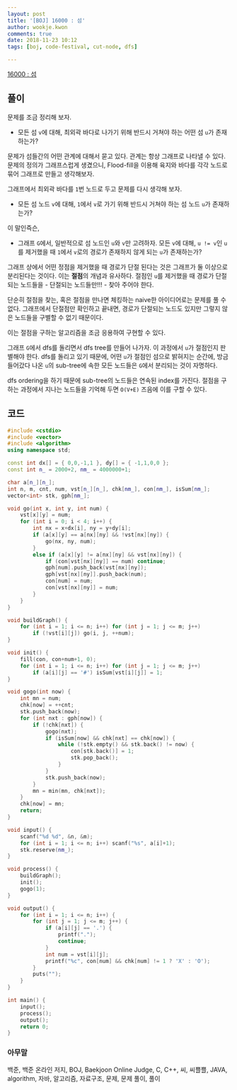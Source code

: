 ```yaml
---
layout: post
title: '[BOJ] 16000 : 섬'
author: wookje.kwon
comments: true
date: 2018-11-23 10:12
tags: [boj, code-festival, cut-node, dfs]

---
```


[16000 : 섬](https://www.acmicpc.net/problem/16000)  

## 풀이

문제를 조금 정리해 보자.

* 모든 섬 `v`에 대해, 최외곽 바다로 나가기 위해 반드시 거쳐야 하는 어떤 섬 `u`가 존재하는가?

문제가 섬들간의 어떤 관계에 대해서 묻고 있다. 관계는 항상 그래프로 나타낼 수 있다. 문제의 정의가 그래프스럽게 생겼으니, Flood-fill을 이용해 육지와 바다를 각각 노드로 묶어 그래프로 만들고 생각해보자.

그래프에서 최외곽 바다를 `1`번 노드로 두고 문제를 다시 생각해 보자.

* 모든 섬 노드 `v`에 대해, `1`에서 `v`로 가기 위해 반드시 거쳐야 하는 섬 노드 `u`가 존재하는가?

이 말인즉슨,

* 그래프 `G`에서, 일반적으로 섬 노드인 `u`와 `v`만 고려하자. 모든 `v`에 대해, `u != v`인 `u`를 제거했을 때 `1`에서 `v`로의 경로가 존재하지 않게 되는 `u`가 존재하는가?

그래프 상에서 어떤 정점을 제거했을 때 경로가 단절 된다는 것은 그래프가 둘 이상으로 분리된다는 것이다. 이는 **절점**의 개념과 유사하다. 절점인 `u`를 제거했을 때 경로가 단절되는 노드들을 - 단절되는 노드들만!!! - 찾아 주어야 한다.

단순히 절점을 찾는, 혹은 절점을 만나면 체킹하는 naive한 아이디어로는 문제를 풀 수 없다. 그래프에서 단절점만 확인하고 끝내면, 경로가 단절되는 노드도 있지만 그렇지 않은 노드들을 구별할 수 없기 때문이다.

이는 절점을 구하는 알고리즘을 조금 응용하여 구현할 수 있다.

그래프 `G`에서 dfs를 돌리면서 dfs tree를 만들어 나가자. 이 과정에서 `u`가 절점인지 판별해야 한다. dfs를 돌리고 있기 때문에, 어떤 `u`가 절점인 섬으로 밝혀지는 순간에, 방금 들어갔다 나온 `u`의 sub-tree에 속한 모든 노드들은 `G`에서 분리되는 것이 자명하다.

dfs ordering을 하기 때문에 sub-tree의 노드들은 연속된 index를 가진다. 절점을 구하는 과정에서 지나는 노드들을 기억해 두면 `O(V+E)` 즈음에 이를 구할 수 있다.

## 코드

```cpp
#include <cstdio>
#include <vector>
#include <algorithm>
using namespace std;

const int dx[] = { 0,0,-1,1 }, dy[] = { -1,1,0,0 };
const int n_ = 2000+2, nm_ = 4000000+1;

char a[n_][n_];
int n, m, cnt, num, vst[n_][n_], chk[nm_], con[nm_], isSum[nm_];
vector<int> stk, gph[nm_];

void go(int x, int y, int num) {
    vst[x][y] = num;
    for (int i = 0; i < 4; i++) {
        int nx = x+dx[i], ny = y+dy[i];
        if (a[x][y] == a[nx][ny] && !vst[nx][ny]) {
            go(nx, ny, num);
        }
        else if (a[x][y] != a[nx][ny] && vst[nx][ny]) {
            if (con[vst[nx][ny]] == num) continue;
            gph[num].push_back(vst[nx][ny]);
            gph[vst[nx][ny]].push_back(num);
            con[num] = num;
            con[vst[nx][ny]] = num;
        }
    }
}

void buildGraph() {
    for (int i = 1; i <= n; i++) for (int j = 1; j <= m; j++)
        if (!vst[i][j]) go(i, j, ++num);
}

void init() {
    fill(con, con+num+1, 0);
    for (int i = 1; i <= n; i++) for (int j = 1; j <= m; j++)
        if (a[i][j] == '#') isSum[vst[i][j]] = 1;
}

void gogo(int now) {
    int mn = num;
    chk[now] = ++cnt;
    stk.push_back(now);
    for (int nxt : gph[now]) {
        if (!chk[nxt]) {
            gogo(nxt);
            if (isSum[now] && chk[nxt] == chk[now]) {
                while (!stk.empty() && stk.back() != now) {
                    con[stk.back()] = 1;
                    stk.pop_back();
                }
            }
            stk.push_back(now);
        }
        mn = min(mn, chk[nxt]);
    }
    chk[now] = mn;
    return;
}

void input() {
    scanf("%d %d", &n, &m);
    for (int i = 1; i <= n; i++) scanf("%s", a[i]+1);
    stk.reserve(nm_);
}

void process() {
    buildGraph();
    init();
    gogo(1);
}

void output() {
    for (int i = 1; i <= n; i++) {
        for (int j = 1; j <= m; j++) {
            if (a[i][j] == '.') {
                printf(".");
                continue;
            }
            int num = vst[i][j];
            printf("%c", con[num] && chk[num] != 1 ? 'X' : 'O');
        }
        puts("");
    }
}

int main() {
    input();
    process();
    output();
    return 0;
}
```  

### 아무말  
백준, 백준 온라인 저지, BOJ, Baekjoon Online Judge, C, C++, 씨, 씨쁠쁠, JAVA, algorithm, 자바, 알고리즘, 자료구조, 문제, 문제 풀이, 풀이
